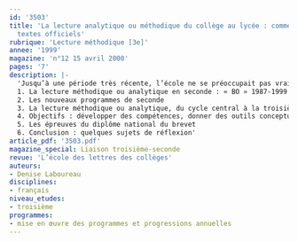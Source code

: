 ```yaml
---
id: '3503'
title: 'La lecture analytique ou méthodique du collège au lycée : commentaire des
  textes officiels'
rubrique: 'Lecture méthodique [3e]'
annee: '1999'
magazine: 'n°12 15 avril 2000'
pages: '7'
description: |-
  'Jusqu’à une période très récente, l’école ne se préoccupait pas vraiment d’enseigner à comprendre un texte. On se contentait, en général, d’évaluer la lecture faite par l’élève, de l’école élémentaire ou du collège. Beaucoup de pratiques actuelles sont encore inspirées par ce modèle. Or la lecture des textes officiels met en évidence la priorité accordée à la « construction du sens », non pas, comme on pourrait le penser, parce que « les élèves ne savent plus lire », mais parce que les exigences de la société se sont accrues. On demande aujourd’hui à tous les élèves – et plus tôt – les compétences et connaissances d’un lecteur expert. Cette ambition est présente, nous le verrons, dans les textes officiels récents, quel que soit le niveau concerné.
  1. La lecture méthodique ou analytique en seconde : « BO » 1987-1999
  2. Les nouveaux programmes de seconde
  3. La lecture méthodique ou analytique, du cycle central à la troisième
  4. Objectifs : développer des compétences, donner des outils conceptuels
  5. Les épreuves du diplôme national du brevet
  6. Conclusion : quelques sujets de réflexion'
article_pdf: '3503.pdf'
magazine_special: Liaison troisième-seconde
revue: 'L’école des lettres des collèges'
auteurs:
- Denise Laboureau
disciplines:
- français
niveau_etudes:
- troisième
programmes:
- mise en œuvre des programmes et progressions annuelles
---
```


